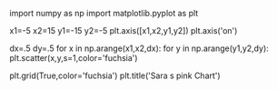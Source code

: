 
import numpy as np
import matplotlib.pyplot as plt


x1=-5
x2=15
y1=-15
y2=-5
plt.axis([x1,x2,y1,y2])
plt.axis('on')


dx=.5
dy=.5
for x in np.arange(x1,x2,dx):
 for y in np.arange(y1,y2,dy):
    plt.scatter(x,y,s=1,color='fuchsia')
    
plt.grid(True,color='fuchsia')
plt.title('Sara s pink Chart')
